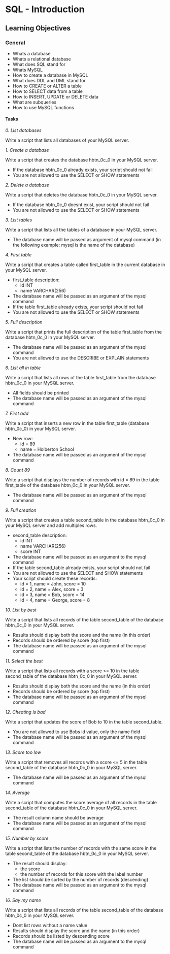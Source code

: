 # SQL - Introduction

## Learning Objectives

### General

- Whats a database
- Whats a relational database
- What does SQL stand for
- Whats MySQL
- How to create a database in MySQL
- What does DDL and DML stand for
- How to CREATE or ALTER a table
- How to SELECT data from a table
- How to INSERT, UPDATE or DELETE data
- What are subqueries
- How to use MySQL functions

#### Tasks

*0. List databases*

Write a script that lists all databases of your MySQL server.

*1. Create a database*

Write a script that creates the database hbtn_0c_0 in your MySQL server.

- If the database hbtn_0c_0 already exists, your script should not fail
- You are not allowed to use the SELECT or SHOW statements

*2. Delete a database*

Write a script that deletes the database hbtn_0c_0 in your MySQL server.

- If the database hbtn_0c_0 doesnt exist, your script should not fail
- You are not allowed to use the SELECT or SHOW statements

*3. List tables*

Write a script that lists all the tables of a database in your MySQL server.
- The database name will be passed as argument of mysql command (in the following example: mysql is the name of the database)

*4. First table*

Write a script that creates a table called first_table in the current database in your MySQL server.

- first_table description:
   - id INT
   - name VARCHAR(256)
- The database name will be passed as an argument of the mysql command
- If the table first_table already exists, your script should not fail
- You are not allowed to use the SELECT or SHOW statements

*5. Full description*

Write a script that prints the full description of the table first_table from the database hbtn_0c_0 in your MySQL server.

- The database name will be passed as an argument of the mysql command
- You are not allowed to use the DESCRIBE or EXPLAIN statements

*6. List all in table*

Write a script that lists all rows of the table first_table from the database hbtn_0c_0 in your MySQL server.
- All fields should be printed
- The database name will be passed as an argument of the mysql command

*7. First add*

Write a script that inserts a new row in the table first_table (database hbtn_0c_0) in your MySQL server.
- New row:
   - id = 89
   - name = Holberton School
- The database name will be passed as an argument of the mysql command

*8. Count 89*

Write a script that displays the number of records with id = 89 in the table first_table of the database hbtn_0c_0 in your MySQL server.
- The database name will be passed as an argument of the mysql command

*9. Full creation*

Write a script that creates a table second_table in the database hbtn_0c_0 in your MySQL server and add multiples rows.

- second_table description:
   - id INT
   - name VARCHAR(256)
   - score INT
- The database name will be passed as an argument to the mysql command
- If the table second_table already exists, your script should not fail
- You are not allowed to use the SELECT and SHOW statements
- Your script should create these records:
   - id = 1, name = John, score = 10
   - id = 2, name = Alex, score = 3
   - id = 3, name = Bob, score = 14
   - id = 4, name = George, score = 8

*10. List by best*

Write a script that lists all records of the table second_table of the database hbtn_0c_0 in your MySQL server.

- Results should display both the score and the name (in this order)
- Records should be ordered by score (top first)
- The database name will be passed as an argument of the mysql command

*11. Select the best*

Write a script that lists all records with a score >= 10 in the table second_table of the database hbtn_0c_0 in your MySQL server.
- Results should display both the score and the name (in this order)
- Records should be ordered by score (top first)
- The database name will be passed as an argument of the mysql command

*12. Cheating is bad*

Write a script that updates the score of Bob to 10 in the table second_table.
- You are not allowed to use Bobs id value, only the name field
- The database name will be passed as an argument of the mysql command

*13. Score too low*

Write a script that removes all records with a score <= 5 in the table second_table of the database hbtn_0c_0 in your MySQL server.
- The database name will be passed as an argument of the mysql command

*14. Average*

Write a script that computes the score average of all records in the table second_table of the database hbtn_0c_0 in your MySQL server.
- The result column name should be average
- The database name will be passed as an argument of the mysql command

*15. Number by score*

Write a script that lists the number of records with the same score in the table second_table of the database hbtn_0c_0 in your MySQL server.
- The result should display:
   - the score
   - the number of records for this score with the label number
- The list should be sorted by the number of records (descending)
- The database name will be passed as an argument to the mysql command

*16. Say my name*

Write a script that lists all records of the table second_table of the database hbtn_0c_0 in your MySQL server.
- Dont list rows without a name value
- Results should display the score and the name (in this order)
- Records should be listed by descending score
- The database name will be passed as an argument to the mysql command
